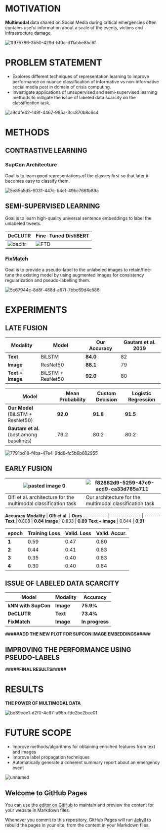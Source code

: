 # MOTIVATION

**Multimodal** data shared on Social Media during critical emergencies often contains useful information about a scale of the events, victims and infrastructure damage.

![1f976786-3b50-429d-bf0c-d11ab5e85c6f](https://user-images.githubusercontent.com/31839963/100529409-4360ab00-319c-11eb-804e-223d0418ffb6.jpg)



# PROBLEM STATEMENT

- Explores different techniques of representation learning to improve performance on nuance classification of informative vs non-informative social media post in domain of crisis computing.
- Investigate applications of unsupervised and semi-supervised learning methods to mitigate the issue of labeled data scarcity on the classification task.

![a9cdfe42-149f-4467-985a-3cc870b8c6c4](https://user-images.githubusercontent.com/31839963/100529467-f16c5500-319c-11eb-93da-a4dbf7c5a17e.jpg)



# METHODS


## CONTRASTIVE LEARNING


### SupCon Architecture

Goal is to learn good representations of the classes first so that later it becomes easy to classify them.

![5e85a5d5-9031-447c-b4ef-49bc7661b89a](https://user-images.githubusercontent.com/31839963/100529533-735c7e00-319d-11eb-8c41-1a2eab583afd.jpg)



## SEMI-SUPERVISED LEARNING

Goal is to learn high-quality universal sentence embeddings to label the unlabeled tweets.

**DeCLUTR** | **Fine-Tuned DistiBERT**
----------- | ------------------------
![decltr](https://user-images.githubusercontent.com/31839963/100529619-3b096f80-319e-11eb-8624-11dfa551f3d8.jpg) | ![FTD](https://user-images.githubusercontent.com/31839963/100529623-48265e80-319e-11eb-94ff-8349ec130169.jpg)


### FixMatch

Goal is to provide a pseudo-label to the unlabeled images to retain/fine-tune the existing model by using augmented images for consistency regularization and pseudo-labelling them.

![5c67944c-8d8f-488d-a67f-7bbc69d4e588](https://user-images.githubusercontent.com/31839963/100529666-af441300-319e-11eb-9035-4d3e0f0b70f9.jpg)



# EXPERIMENTS


## LATE FUSION


**Modality** | **Model** | **Our Accuracy** | **Gautam et al. 2019**
------------ | --------- | ---------------- | ----------------------
**Text** | BiLSTM | **84.0** | 82
**Image** | ResNet50 | **88.1** | 79
**Text + Image** | BiLSTM + ResNet50 | **92.0** | 80


**Model** | **Mean Probability** | **Custom Decision** | **Logistic Regression**
------------ | --------- | ---------------- | ----------------------
**Our Model** (BiLSTM + ResNet50) | **92.0** | **91.8** | **91.5**
**Gautam et al.** (best among baselines) | 79.2 | 80.2 | 80.2


![7791bd18-f4ba-47e4-9dd8-fc5b6b602955](https://user-images.githubusercontent.com/31839963/100530749-90e41480-31aa-11eb-997b-ec18607f03bd.jpg)


## EARLY FUSION


![pasted image 0](https://user-images.githubusercontent.com/31839963/100530769-cf79cf00-31aa-11eb-88d0-227b8481aa70.png) | ![f82882d9-5259-47c9-acd9-ca33d785a711](https://user-images.githubusercontent.com/31839963/100530624-11a21100-31a9-11eb-91e5-f5d4b4579c8c.jpg)
------------------------------------------------------------------------------------------------------------------------ | -----------------------------------------------------------------------------------------------------------------------------------------------
Olfi et al. architecture for the multimodal classification task | Our architecture for the multimodal classification task


**Accuracy**
**Modality** | **Olfi et al.** | **Ours**
------------ | --------------- | --------
**Text** | 0.808 | **0.84**
**Image** | 0.833 | **0.89**
**Text + Image** | 0.844 | **0.91**


**epoch** | **Training Loss** | **Valid. Loss** | **Valid. Accur.**
--------- | ----------------- | --------------- | -----------------
**1** | 0.59 | 0.47 | 0.80
**2** | 0.44 | 0.41 | 0.83
**3** | 0.35 | 0.40 | 0.83
**4** | 0.30 | 0.40 | 0.84


## ISSUE OF LABELED DATA SCARCITY


**Model** | **Modality** | **Accuracy**
--------- | ------------ | ------------
**kNN with SupCon** | **Image** | **75.9%**
**DeCLUTR** | **Text** | **73.4%**
**FixMatch** | **Image** | **In progress**


**#####ADD THE NEW PLOT FOR SUPCON IMAGE EMBEDDINGS#####**


## IMPROVING THE PERFORMANCE USING PSEUDO-LABELS


**#####FINAL RESULTS#####**



# RESULTS


**THE POWER OF MULTIMODAL DATA**


![be39ece1-d2f0-4e87-a95b-fde2bc2bce01](https://user-images.githubusercontent.com/31839963/100531114-36998280-31af-11eb-8fbf-be65227a7168.jpg)



# FUTURE SCOPE


- Improve methods/algorithms for obtaining enriched features from text and images
- Improve label propagation techniques
- Automatically generate a coherent summary report about an emergency event


![unnamed](https://user-images.githubusercontent.com/31839963/100531135-5a5cc880-31af-11eb-9a99-fe46c38032ea.png)








## Welcome to GitHub Pages

You can use the [editor on GitHub](https://github.com/mslovett21/crisis-computing/edit/gh-pages/index.md) to maintain and preview the content for your website in Markdown files.

Whenever you commit to this repository, GitHub Pages will run [Jekyll](https://jekyllrb.com/) to rebuild the pages in your site, from the content in your Markdown files.

